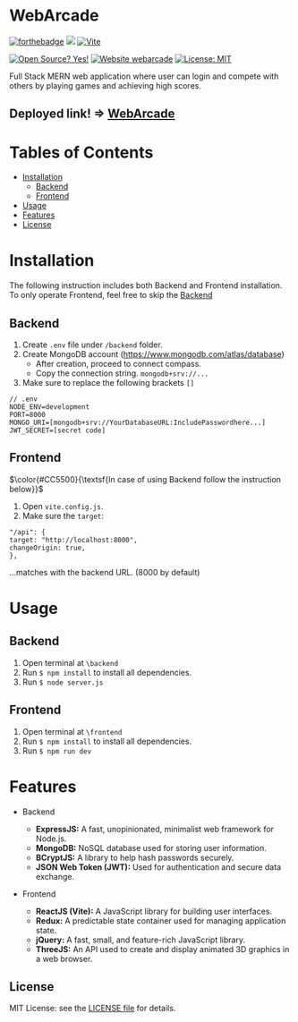 # WebArcade
[![forthebadge](https://forthebadge.com/images/badges/made-with-javascript.svg)](http://forthebadge.com)
[<img src="https://img.shields.io/badge/Codepen-000000?style=for-the-badge&logo=codepen&logoColor=white" />](https://codepen.io/)
[![Vite](https://img.shields.io/badge/vite-%23646CFF.svg?style=for-the-badge&logo=vite&logoColor=white)](https://vitejs.dev/)

[![Open Source? Yes!](https://badgen.net/badge/Open%20Source%20%3F/Yes%21/blue?icon=github)](https://github.com/insooeric/WebArcade)
[![Website webarcade](https://img.shields.io/website-up-down-green-red/http/shields.io.svg)](https://webarcade.onrender.com)
[![License: MIT](https://img.shields.io/badge/License-MIT-yellow.svg)](https://opensource.org/licenses/MIT)

Full Stack MERN web application where user can login and compete with others by playing games and achieving high scores.

## Deployed link! => [WebArcade](https://webarcade.onrender.com/)

# Tables of Contents
- [Installation](#installation)
  - [Backend](#backend)
  - [Frontend](#frontend)
- [Usage](#usage)
- [Features](#features)
- [License](#license)

# Installation
The following instruction includes both Backend and Frontend installation.
To only operate Frontend, feel free to skip the [Backend](##backend)
## Backend
1. Create `.env` file under `/backend` folder.
2. Create MongoDB account (https://www.mongodb.com/atlas/database)
   - After creation, proceed to connect compass.
   - Copy the connection string. `mongodb+srv://...`
3. Make sure to replace the following brackets `[]`
```
// .env
NODE_ENV=development
PORT=8000
MONGO_URI=[mongodb+srv://YourDatabaseURL:IncludePasswordhere...]
JWT_SECRET=[secret code]
```

## Frontend
$\color{#CC5500}{\textsf{In case of using Backend follow the instruction below}}$
1. Open `vite.config.js`.
2. Make sure the `target`:
```
"/api": {
target: "http://localhost:8000",
changeOrigin: true,
},
```
...matches with the backend URL. (8000 by default)

# Usage
## Backend
1. Open terminal at `\backend`
2. Run `$ npm install` to install all dependencies.
3. Run `$ node server.js`

## Frontend
1. Open terminal at `\frontend`
2. Run `$ npm install` to install all dependencies.
3. Run `$ npm run dev`

# Features
- Backend
  - **ExpressJS:** A fast, unopinionated, minimalist web framework for Node.js.
  - **MongoDB:** NoSQL database used for storing user information.
  - **BCryptJS:** A library to help hash passwords securely.
  - **JSON Web Token (JWT):** Used for authentication and secure data exchange.
  
- Frontend
  - **ReactJS (Vite):** A JavaScript library for building user interfaces.
  - **Redux:** A predictable state container used for managing application state.
  - **jQuery:** A fast, small, and feature-rich JavaScript library.
  - **ThreeJS:** An API used to create and display animated 3D graphics in a web browser.


## License
MIT License: see the [LICENSE file](../master/LICENSE) for details.
